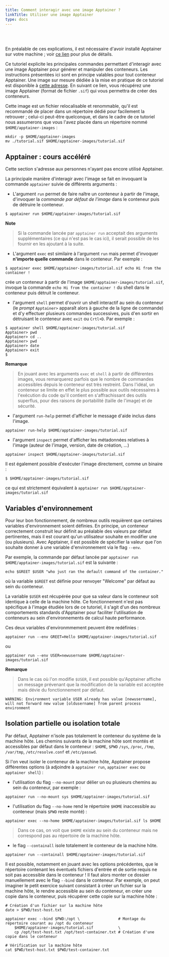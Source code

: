 ```yaml
---
title: Comment interagir avec une image Apptainer ?
linkTitle: Utiliser une image Apptainer
type: docs
---
```


<!-- <video controls width="50%">
  <source src="/videos/fr/use-apptainer/use-apptainer-stfr.mp4" type="video/mp4" autoplay="false"/>
</video> -->
<br/>
<br/> 

En préalable de ces explications, il est nécessaire d'avoir installé Apptainer sur votre machine ; voir [ce lien](https://www.apptainer-images.diamond.fr/install-apptainer/FR) pour plus de détails.

Ce tutoriel explicite les principales commandes permettant d'interagir avec une image Apptainer pour générer et manipuler des conteneurs. Les instructions présentées ici sont en principe valables pour tout conteneur Apptainer. Une image sur mesure dédiée à la mise en pratique de ce tutoriel est disponible à [cette adresse](https://www.apptainer-images.diamond.fr/lammps). En suivant ce lien, vous récupérez une image Apptainer (format de fichier `.sif`) qui vous permettra de créer des conteneurs.

Cette image est un fichier relocalisable et renommable, qu'il est recommandé de placer dans un répertoire dédié pour facilement la retrouver ; celui-ci peut-être quelconque, et dans le cadre de ce tutoriel nous assumerons que vous l'avez placée dans un répertoire nommé `$HOME/apptainer-images` :
```
mkdir -p $HOME/apptainer-images
mv ./tutorial.sif $HOME/apptainer-images/tutorial.sif
```

## Apptainer : cours accéléré
Cette section s'adresse aux personnes n'ayant pas encore utilisé Apptainer.

La principale manière d'interagir avec l'image se fait en invoquant la commande `apptainer` suivie de différents arguments :

* L'argument `run` permet de faire naître un conteneur à partir de l'image, d'invoquer la *commande par défaut de l'image*  dans le conteneur puis de détruire le conteneur.
```
$ apptainer run $HOME/apptainer-images/tutorial.sif
```
**Note**
> Si la commande lancée par `apptainer run` acceptait des arguments supplémentaires (ce qui n'est pas le cas ici), il serait possible de les fournir en les ajoutant à la suite.

* L'argument `exec` est similaire à l'argument `run` mais permet d'invoquer **n'importe quelle commande** dans le conteneur. Par exemple :
```
$ apptainer exec $HOME/apptainer-images/tutorial.sif echo Hi from the container !
```
crée un conteneur à partir de l'image `$HOME/apptainer-images/tutorial.sif`, invoque la commande `echo Hi from the container !` du shell dans le conteneur puis détruit le conteneur.

* l'argument `shell` permet d'ouvrir un shell interactif au sein du conteneur (le *prompt* `Apptainer>` apparaît alors à gauche de la ligne de commande) et d'y effectuer plusieurs commandes successives, puis d'en sortir en détruisant le conteneur avec `exit` ou `Crtl+D`. Par exemple :
```
$ apptainer shell $HOME/apptainer-images/tutorial.sif
Apptainer> pwd
Apptainer> cd ..
Apptainer> pwd
Apptainer> date
Apptainer> exit
$ 
```

**Remarque**
> En jouant avec les arguments `exec` et `shell` à partir de différentes images, vous remarquerez parfois que le nombre de commandes accessibles depuis le conteneur est très restreint. Dans l'idéal, un conteneur se limite en effet le plus possible aux outils nécessaires à l'exécution du code qu'il contient en s'affrachissant des outils superflus, pour des raisons de portabilité (taille de l'image) et de sécurité.

* l'argument `run-help` permet d'afficher le message d'aide inclus dans l'image.
```
apptainer run-help $HOME/apptainer-images/tutorial.sif
```

* l'argument `inspect` permet d'afficher les métadonnées relatives à l'image (auteur de l'image, version, date de création, ...)
```
apptainer inspect $HOME/apptainer-images/tutorial.sif
```

Il est également possible d'exécuter l'image directement, comme un binaire :
```
$ $HOME/apptainer-images/tutorial.sif
```
ce qui est strictement équivalent à `apptainer run $HOME/apptainer-images/tutorial.sif`

## Variables d'environnement
Pour leur bon fonctionnement, de nombreux outils requièrent que certaines variables d'environnement soient définies. En principe, un conteneur correctement construit leur définit au préalable des valeurs par défaut pertinentes, mais il est courant qu'un utilisateur souhaite en modifier une (ou plusieurs). Avec Apptainer, il est possible de spécifier la valeur que l'on souhaite donner à une variable d'environnement via le flag `--env`.

Par exemple, la commande par défaut lancée par `apptainer run $HOME/apptainer-images/tutorial.sif` est la suivante :
```
echo $GREET $USER "who just ran the default command of the container."
```
où la variable `$GREET` est définie pour renvoyer "Welcome" par défaut au sein du conteneur.

La variable `$USER` est récupérée pour que sa valeur dans le conteneur soit identique à celle de la machine hôte. Ce fonctionnement n'est pas spécifique à l'image étudiée lors de ce tutoriel, il s'agit d'un des nombreux comportements standards d'Apptainer pour faciliter l'utilisation de conteneurs au sein d'environnements de calcul haute performance.

Ces deux variables d'environmmement peuvent être redéfinies :
```
apptainer run --env GREET=Hello $HOME/apptainer-images/tutorial.sif
```
ou
```
apptainer run --env USER=newusername $HOME/apptainer-images/tutorial.sif
```
**Remarque**
> Dans le cas où l'on modifie `$USER`, il est possible qu'Apptainer affiche un message prévenant que la modification de la variable est acceptée mais dévie du fonctionnement par défaut.
```
WARNING: Environment variable USER already has value [newusername], will not forward new value [oldusername] from parent process environment
```


## Isolation partielle ou isolation totale
Par défaut, Apptainer n'isole pas totalement le conteneur du système de la machine hôte. Les chemins suivants de la machine hôte sont montés et accessibles par défaut dans le conteneur : `$HOME`, `$PWD` `/sys`, `/proc`, `/tmp`, `/var/tmp`, `/etc/resolve.conf` et `/etc/passwd`.

Si l'on veut isoler le conteneur de la machine hôte, Apptainer propose différentes options (à adjoindre à `apptainer run`, `apptainer exec` ou `apptainer shell`) :

* l'utilisation du flag `--no-mount` pour délier un ou plusieurs chemins au sein du conteneur, par exemple :
```
apptainer run --no-mount sys $HOME/apptainer-images/tutorial.sif
```

* l'utilisation du flag `--no-home` rend le répertoire `$HOME` inaccessible au conteneur (mais `$PWD` reste monté) :
```
apptainer exec --no-home $HOME/apptainer-images/tutorial.sif ls $HOME
```
> Dans ce cas, on voit que `$HOME` existe au sein du conteneur mais ne correspond pas au répertoire de la machine hôte.

* le flag `--containall` isole totalement le conteneur de la machine hôte.
```
apptainer run --containall $HOME/apptainer-images/tutorial.sif
```

Il est possible, notamment en jouant avec les options précédentes, que le répertoire contenant les éventuels fichiers d'entrée et de sortie requis ne soit pas accessible dans le conteneur ! Il faut alors monter ce dossier manuellement avec le flag `--bind` dans le conteneur. Par exemple, on peut imaginer le petit exercice suivant consistant à créer un fichier sur la machine hôte, le rendre accessible au sein du conteneur, en créer une copie dans le conteneur, puis récupérer cette copie sur la machine hôte :
```
# Création d'un fichier sur la machine hôte 
date > $PWD/test-host.txt

apptainer exec --bind $PWD:/opt \                 # Montage du répertoire courant au /opt du conteneur
    $HOME/apptainer-images/tutorial.sif           \
    cp /opt/test-host.txt /opt/test-container.txt # Création d'une copie dans le conteneur

# Vérification sur la machine hôte
cat $PWD/test-host.txt $PWD/test-container.txt
```
